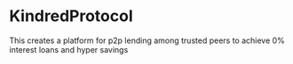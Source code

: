 # KindredProtocol
This creates a platform for p2p lending among trusted peers to achieve 0% interest loans and hyper savings
